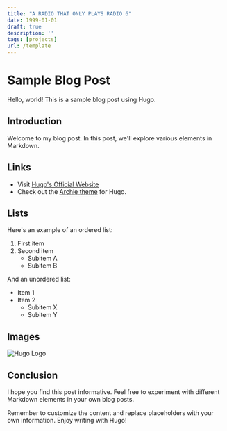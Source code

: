 ```yaml
---
title: "A RADIO THAT ONLY PLAYS RADIO 6"
date: 1999-01-01
draft: true
description: ''
tags: [projects]
url: /template
---
```


# Sample Blog Post

Hello, world! This is a sample blog post using Hugo.

## Introduction

Welcome to my blog post. In this post, we'll explore various elements in Markdown.

## Links

- Visit [Hugo's Official Website](https://gohugo.io/)
- Check out the [Archie theme](https://github.com/athul/archie) for Hugo.

## Lists

Here's an example of an ordered list:

1. First item
2. Second item
   - Subitem A
   - Subitem B

And an unordered list:

- Item 1
- Item 2
  - Subitem X
  - Subitem Y

## Images

![Hugo Logo](/images/hugo-logo.png)

## Conclusion

I hope you find this post informative. Feel free to experiment with different Markdown elements in your own blog posts.

Remember to customize the content and replace placeholders with your own information. Enjoy writing with Hugo!
